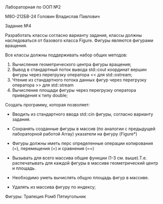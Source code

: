 Лабораторная по ООП №2

М8О-212БВ-24
Головин Владислав Павлович

Задание №4

Разработать классы согласно варианту задания, классы должны наследоваться от базового класса Figure. Фигуры являются фигурами вращения.

Все классы должны поддерживать набор общих методов:

1. Вычисление геометрического центра фигуры вращения;
2. Вывод в стандартный поток вывода std::cout координат вершин фигуры через перегрузку оператора << для std::ostream;
3. Чтение из стандартного потока данных фигур через перегрузку оператора >> для std::stream
4. Вычисление площади фигуры через перегрузку оператора приведения к типу double;

Создать программу, которая позволяет:

- Вводить из стандартного ввода std::cin фигуры, согласно варианту задания.
- Сохранять созданные фигуры в массив (по аналогии с предыдущей лабораторной работой Array) указатели на фигуру (Figure*)
- Фигуры должны иметь перс определенные операции копирования (=), перемещения (=) и сравнения (==)

- Вызывать для всего массива общие функции (1-3 см. выше).Т.е. распечатывать для каждой фигуры в массиве геометрический центр и площадь.
- Необходимо уметь вычислять общую площадь фигур в массиве.
- Удалять из массива фигуру по индексу;

Фигуры:
Трапеция    Ромб    Пятиугольник
